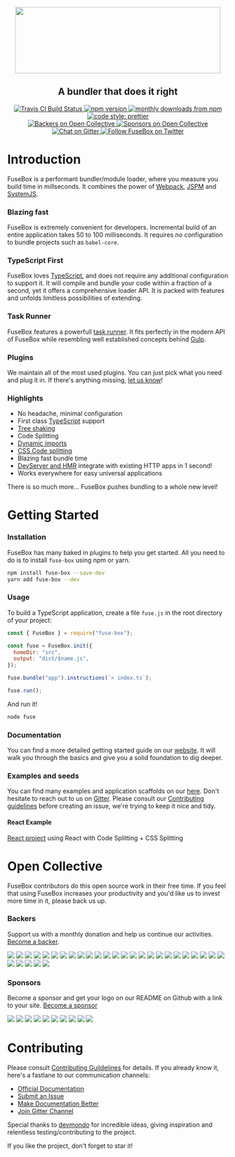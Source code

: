 <p align="center">
  <img
    height="151"
    width="468"
    src="https://raw.githubusercontent.com/fuse-box/fuse-box/master/logo.png">
</p>

<h2 align="center">A bundler that does it right</h2>

<p align="center">
  <a href="https://travis-ci.org/fuse-box/fuse-box">
    <img
      alt="Travis CI Build Status"
      src="https://img.shields.io/travis/fuse-box/fuse-box/master.svg?label=Travis+CI">
  </a>
  <a href="https://www.npmjs.com/package/fuse-box">
    <img
      alt="npm version"
      src="https://img.shields.io/npm/v/fuse-box.svg">
  </a>
  <a href="https://www.npmjs.com/package/fuse-box">
    <img
      alt="monthly downloads from npm"
      src="https://img.shields.io/npm/dm/fuse-box.svg">
  </a>
  <a href="https://github.com/prettier/prettier">
    <img
      alt="code style: prettier"
      src="https://img.shields.io/badge/code_style-prettier-ff69b4.svg">
  </a>
  </br>
  <a href="#backers">
    <img
      alt="Backers on Open Collective"
      src="https://opencollective.com/fuse-box/backers/badge.svg">
  </a>
  <a href="#sponsors">
    <img
      alt="Sponsors on Open Collective"
      src="https://opencollective.com/fuse-box/sponsors/badge.svg">
  </a>
  <a href="https://gitter.im/fusebox-bundler/Lobby">
    <img
      alt="Chat on Gitter"
      src="https://img.shields.io/gitter/room/fusebox-bundler/Lobby.svg">
  </a>
  <a href="https://twitter.com/FuseBoxJS">
    <img
      alt="Follow FuseBox on Twitter"
      src="https://img.shields.io/twitter/follow/FuseBoxJS.svg?label=follow+FuseBox">
  </a>
</p>

# Introduction

FuseBox is a performant bundler/module loader, where you measure you build time
in millseconds. It combines the power of [Webpack](https://webpack.js.org),
[JSPM](https://jspm.io) and [SystemJS](https://github.com/systemjs/systemjs).

### Blazing fast

FuseBox is extremely convenient for developers. Incremental build of an entire
application takes 50 to 100 milliseconds. It requires no configuration to bundle
projects such as `babel-core`.

### TypeScript First

FuseBox loves [TypeScript](https://www.typescriptlang.org), and does not require
any additional configuration to support it. It will compile and bundle your code
within a fraction of a second, yet it offers a comprehensive loader API. It is
packed with features and unfolds limitless possibilities of extending.

### Task Runner

FuseBox features a powerfull
[task runner](https://fuse-box.org/docs/task-runner/getting-started-with-sparky). It fits perfectly in the modern
API of FuseBox while resembling well established concepts behind
[Gulp](https://gulpjs.org).

### Plugins

We maintain all of the most used plugins. You can just pick what you need and
plug it in. If there's anything missing,
[let us know](./CONTRIBUTING.md#feature-requests)!

### Highlights

- No headache, minimal configuration
- First class
  [TypeScript](https://fuse-box.org/docs/getting-started/typescript-project)
  support
- [Tree shaking](https://fuse-box.org/docs/production-builds/quantum#tree-shaking)
- Code Splitting
- [Dynamic imports](https://fuse-box.org/docs/development/dynamic-imports)
- [CSS Code splitting](https://fuse-box.org/docs/getting-started/add-css#production-build)
- Blazing fast bundle time
- [DevServer and HMR](https://fuse-box.org/docs/development/development-server)
  integrate with existing HTTP apps in 1 second!
- Works everywhere for easy universal applications

There is so much more... FuseBox pushes bundling to a whole new level!

# Getting Started

### Installation

FuseBox has many baked in plugins to help you get started. All you need to do is
to install `fuse-box` using npm or yarn.

```sh
npm install fuse-box --save-dev
yarn add fuse-box --dev
```

### Usage

To build a TypeScript application, create a file `fuse.js` in the root directory
of your project:

```js
const { FuseBox } = require("fuse-box");

const fuse = FuseBox.init({
  homeDir: "src",
  output: "dist/$name.js",
});

fuse.bundle("app").instructions(`> index.ts`);

fuse.run();
```

And run it!

```sh
node fuse
```

### Documentation

You can find a more detailed getting started guide on our
[website](https://fuse-box.org/docs/getting-started/setup). It will walk you
through the basics and give you a solid foundation to dig deeper.

### Examples and seeds

You can find many examples and application scaffolds on our
[here](https://github.com/fuse-box/fuse-box-examples). Don't hesitate to reach
out to us on [Gitter](https://gitter.im/fusebox-bundler/Lobby). Please consult
our [Contributing guidelines](https://fuse-box.org/docs/contributing) before creating an issue, we're
trying to keep it nice and tidy.

#### React Example

[React project](https://github.com/fuse-box/fuse-react-demo) using React with
Code Splitting + CSS Splitting

# Open Collective

FuseBox contributors do this open source work in their free time. If you feel
that using FuseBox increases your productivity and you'd like us to invest more
time in it, please back us up.

### Backers

Support us with a monthly donation and help us continue our activities.
[Become a backer](https://opencollective.com/fuse-box#backer).

<a href="https://opencollective.com/fuse-box/backer/0/website" target="_blank"><img src="https://opencollective.com/fuse-box/backer/0/avatar.svg"></a>
<a href="https://opencollective.com/fuse-box/backer/1/website" target="_blank"><img src="https://opencollective.com/fuse-box/backer/1/avatar.svg"></a>
<a href="https://opencollective.com/fuse-box/backer/2/website" target="_blank"><img src="https://opencollective.com/fuse-box/backer/2/avatar.svg"></a>
<a href="https://opencollective.com/fuse-box/backer/3/website" target="_blank"><img src="https://opencollective.com/fuse-box/backer/3/avatar.svg"></a>
<a href="https://opencollective.com/fuse-box/backer/4/website" target="_blank"><img src="https://opencollective.com/fuse-box/backer/4/avatar.svg"></a>
<a href="https://opencollective.com/fuse-box/backer/5/website" target="_blank"><img src="https://opencollective.com/fuse-box/backer/5/avatar.svg"></a>
<a href="https://opencollective.com/fuse-box/backer/6/website" target="_blank"><img src="https://opencollective.com/fuse-box/backer/6/avatar.svg"></a>
<a href="https://opencollective.com/fuse-box/backer/7/website" target="_blank"><img src="https://opencollective.com/fuse-box/backer/7/avatar.svg"></a>
<a href="https://opencollective.com/fuse-box/backer/8/website" target="_blank"><img src="https://opencollective.com/fuse-box/backer/8/avatar.svg"></a>
<a href="https://opencollective.com/fuse-box/backer/9/website" target="_blank"><img src="https://opencollective.com/fuse-box/backer/9/avatar.svg"></a>
<a href="https://opencollective.com/fuse-box/backer/10/website" target="_blank"><img src="https://opencollective.com/fuse-box/backer/10/avatar.svg"></a>
<a href="https://opencollective.com/fuse-box/backer/11/website" target="_blank"><img src="https://opencollective.com/fuse-box/backer/11/avatar.svg"></a>
<a href="https://opencollective.com/fuse-box/backer/12/website" target="_blank"><img src="https://opencollective.com/fuse-box/backer/12/avatar.svg"></a>
<a href="https://opencollective.com/fuse-box/backer/13/website" target="_blank"><img src="https://opencollective.com/fuse-box/backer/13/avatar.svg"></a>
<a href="https://opencollective.com/fuse-box/backer/14/website" target="_blank"><img src="https://opencollective.com/fuse-box/backer/14/avatar.svg"></a>
<a href="https://opencollective.com/fuse-box/backer/15/website" target="_blank"><img src="https://opencollective.com/fuse-box/backer/15/avatar.svg"></a>
<a href="https://opencollective.com/fuse-box/backer/16/website" target="_blank"><img src="https://opencollective.com/fuse-box/backer/16/avatar.svg"></a>
<a href="https://opencollective.com/fuse-box/backer/17/website" target="_blank"><img src="https://opencollective.com/fuse-box/backer/17/avatar.svg"></a>
<a href="https://opencollective.com/fuse-box/backer/18/website" target="_blank"><img src="https://opencollective.com/fuse-box/backer/18/avatar.svg"></a>
<a href="https://opencollective.com/fuse-box/backer/19/website" target="_blank"><img src="https://opencollective.com/fuse-box/backer/19/avatar.svg"></a>
<a href="https://opencollective.com/fuse-box/backer/20/website" target="_blank"><img src="https://opencollective.com/fuse-box/backer/20/avatar.svg"></a>
<a href="https://opencollective.com/fuse-box/backer/21/website" target="_blank"><img src="https://opencollective.com/fuse-box/backer/21/avatar.svg"></a>
<a href="https://opencollective.com/fuse-box/backer/22/website" target="_blank"><img src="https://opencollective.com/fuse-box/backer/22/avatar.svg"></a>
<a href="https://opencollective.com/fuse-box/backer/23/website" target="_blank"><img src="https://opencollective.com/fuse-box/backer/23/avatar.svg"></a>
<a href="https://opencollective.com/fuse-box/backer/24/website" target="_blank"><img src="https://opencollective.com/fuse-box/backer/24/avatar.svg"></a>
<a href="https://opencollective.com/fuse-box/backer/25/website" target="_blank"><img src="https://opencollective.com/fuse-box/backer/25/avatar.svg"></a>
<a href="https://opencollective.com/fuse-box/backer/26/website" target="_blank"><img src="https://opencollective.com/fuse-box/backer/26/avatar.svg"></a>
<a href="https://opencollective.com/fuse-box/backer/27/website" target="_blank"><img src="https://opencollective.com/fuse-box/backer/27/avatar.svg"></a>
<a href="https://opencollective.com/fuse-box/backer/28/website" target="_blank"><img src="https://opencollective.com/fuse-box/backer/28/avatar.svg"></a>
<a href="https://opencollective.com/fuse-box/backer/29/website" target="_blank"><img src="https://opencollective.com/fuse-box/backer/29/avatar.svg"></a>

### Sponsors

Become a sponsor and get your logo on our README on Github with a link to your
site. [Become a sponsor](https://opencollective.com/fuse-box#sponsor)

<a href="https://opencollective.com/fuse-box/sponsor/0/website" target="_blank"><img src="https://opencollective.com/fuse-box/sponsor/0/avatar.svg"></a>
<a href="https://opencollective.com/fuse-box/sponsor/1/website" target="_blank"><img src="https://opencollective.com/fuse-box/sponsor/1/avatar.svg"></a>
<a href="https://opencollective.com/fuse-box/sponsor/2/website" target="_blank"><img src="https://opencollective.com/fuse-box/sponsor/2/avatar.svg"></a>
<a href="https://opencollective.com/fuse-box/sponsor/3/website" target="_blank"><img src="https://opencollective.com/fuse-box/sponsor/3/avatar.svg"></a>
<a href="https://opencollective.com/fuse-box/sponsor/4/website" target="_blank"><img src="https://opencollective.com/fuse-box/sponsor/4/avatar.svg"></a>
<a href="https://opencollective.com/fuse-box/sponsor/5/website" target="_blank"><img src="https://opencollective.com/fuse-box/sponsor/5/avatar.svg"></a>
<a href="https://opencollective.com/fuse-box/sponsor/6/website" target="_blank"><img src="https://opencollective.com/fuse-box/sponsor/6/avatar.svg"></a>
<a href="https://opencollective.com/fuse-box/sponsor/7/website" target="_blank"><img src="https://opencollective.com/fuse-box/sponsor/7/avatar.svg"></a>
<a href="https://opencollective.com/fuse-box/sponsor/8/website" target="_blank"><img src="https://opencollective.com/fuse-box/sponsor/8/avatar.svg"></a>
<a href="https://opencollective.com/fuse-box/sponsor/9/website" target="_blank"><img src="https://opencollective.com/fuse-box/sponsor/9/avatar.svg"></a>

# Contributing

Please consult [Contributing Guildelines](https://fuse-box.org/docs/contributing) for details. If you
already know it, here's a fastlane to our communication channels:

- [Official Documentation](http://fuse-box.org/)
- [Submit an Issue](https://github.com/fuse-box/fuse-box/issues/new)
- [Make Documentation Better](https://github.com/fuse-box/fuse-box/tree/master/docs)
- [Join Gitter Channel](https://gitter.im/fusebox-bundler/Lobby)

Special thanks to [devmondo](https://github.com/devmondo) for incredible ideas,
giving inspiration and relentless testing/contributing to the project.

If you like the project, don't forget to star it!
